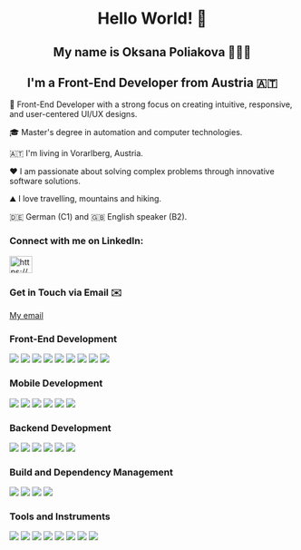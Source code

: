 <h1 align="center"> Hello World! 👋 </h1>

<h2 align="center">My name is Oksana Poliakova 👩🏼‍💻 </h2>
<h2 align="center">I'm a Front-End Developer from Austria 🇦🇹 </h2>

<p></p>
<p> 🚀 Front-End Developer with a strong focus on creating intuitive, responsive, and user-centered UI/UX designs.
<p> 🎓 Master's degree in automation and computer technologies.
<p> 🇦🇹 I'm living in Vorarlberg, Austria.
<p> ❤️ I am passionate about solving complex problems through innovative software solutions.
<p> ⛰️ I love travelling, mountains and hiking.
<p> 🇩🇪 German (C1) and 🇬🇧 English speaker (B2).

<h3 align="left">Connect with me on LinkedIn:</h3>
<p align="left">
  <a href="https://www.linkedin.com/in/oksana-poliakova/" target="blank"><img align="center" src="https://raw.githubusercontent.com/rahuldkjain/github-profile-readme-generator/master/src/images/icons/Social/linked-in-alt.svg" alt="https://www.linkedin.com/in/oksana-poliakova/" height="30" width="40" /></a>
</p>
<h3 align="left">Get in Touch via Email ✉️</h3>
<p align="left">
  <a href="mailto:it.oksana.poliakova@gmail.com" target="blank">My email</a>
</p>

<h3> Front-End Development </h3>
<p> 
  <img src="https://img.shields.io/badge/HTML5-00BFFF?style=for-the-badge&logo=HTML5&logoColor=white"/>
  <img src="https://img.shields.io/badge/CSS3-4682B4?style=for-the-badge&logo=CSS3&logoColor=white"/>
  <img src="https://img.shields.io/badge/SCSS-00BFFF?style=for-the-badge&logo=Sass&logoColor=white"/>
  <img src="https://img.shields.io/badge/Less-4682B4?style=for-the-badge&logo=Less&logoColor=white"/>
  <img src="https://img.shields.io/badge/JavaScript-00BFFF?style=for-the-badge&logo=JavaScript&logoColor=white"/>
  <img src="https://img.shields.io/badge/React-4682B4?style=for-the-badge&logo=React&logoColor=white"/>
  <img src="https://img.shields.io/badge/Bootstrap-00BFFF?style=for-the-badge&logo=Bootstrap&logoColor=white"/>
  <img src="https://img.shields.io/badge/Materialize-4682B4?style=for-the-badge&logo=Material-UI&logoColor=white"/>
  <img src="https://img.shields.io/badge/REST API-00BFFF?style=for-the-badge"/>
</p>
</p>
  
<h3> Mobile Development </h3>
<p> 
  <img src="https://img.shields.io/badge/Swift-00BFFF?style=for-the-badge&logo=Swift&logoColor=white"/>
  <img src="https://img.shields.io/badge/SwiftUI-4682B4?style=for-the-badge"/>
  <img src="https://img.shields.io/badge/UIKit-00BFFF?style=for-the-badge"/>
  <img src="https://img.shields.io/badge/Core Data-4682B4?style=for-the-badge"/>
  <img src="https://img.shields.io/badge/MVVM-4682B4?style=for-the-badge"/>
  <img src="https://img.shields.io/badge/CocoaPods-00BFFF?style=for-the-badge"/>
</p>

<h3> Backend Development </h3>
<p>
  <img src="https://img.shields.io/badge/JAVA-00BFFF?style=for-the-badge&logo=CoffeeScript&logoColor=white"/> 
  <img src="https://img.shields.io/badge/Spring-4682B4?style=for-the-badge&logo=Spring&logoColor=white"/> 
  <img src="https://img.shields.io/badge/Postgresql-00BFFF?style=for-the-badge&logo=postgreSQL&logoColor=white"/> 
  <img src="https://img.shields.io/badge/Hibernate-4682B4?style=for-the-badge&logo=Hibernate&logoColor=white"/> 
  <img src="https://img.shields.io/badge/JDBC-00BFFF?style=for-the-badge"/>
  <img src="https://img.shields.io/badge/HTTP SERVLETS-4682B4?style=for-the-badge" /> 
</p>

<h3> Build and Dependency Management </h3>
<p>
  <img src="https://img.shields.io/badge/Gradle-00BFFF?style=for-the-badge&logo=Gradle&logoColor=white"/>
  <img src="https://img.shields.io/badge/Maven-4682B4?style=for-the-badge&logo=Apache-Maven&logoColor=white"/>
  <img src="https://img.shields.io/badge/Webpack-00BFFF?style=for-the-badge&logo=Webpack&logoColor=white"/>
  <img src="https://img.shields.io/badge/Gulp-4682B4?style=for-the-badge&logo=Gulp&logoColor=white"/>
</p>

<h3> Tools and Instruments </h3>
<p> 
  <img src="https://img.shields.io/badge/Git-00BFFF?style=for-the-badge&logo=Git&logoColor=white"/>
  <img src="https://img.shields.io/badge/Docker-4682B4?style=for-the-badge&logo=Docker&logoColor=white"/> 
  <img src="https://img.shields.io/badge/Charles-00BFFF?style=for-the-badge"/>
  <img src="https://img.shields.io/badge/Postman-4682B4?style=for-the-badge&logo=Postman&logoColor=white"/>
  <img src="https://img.shields.io/badge/Jira-00BFFF?style=for-the-badge&logo=Jira&logoColor=white"/>
  <img src="https://img.shields.io/badge/Scrum-4682B4?style=for-the-badge&logo=Scrum&logoColor=white"/>
  <img src="https://img.shields.io/badge/Figma-00BFFF?style=for-the-badge&logo=Figma&logoColor=white"/>
  <img src="https://img.shields.io/badge/Adobe XD-4682B4?style=for-the-badge&logo=Adobe XD&logoColor=white"/>
</p>

